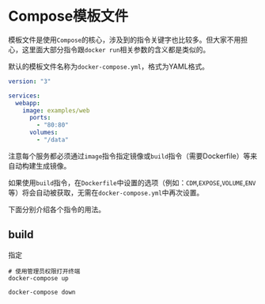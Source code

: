 # Compose模板文件

模板文件是使用`Compose`的核心，涉及到的指令关键字也比较多。但大家不用担心，这里面大部分指令跟`docker run`相关参数的含义都是类似的。

默认的模板文件名称为`docker-compose.yml`，格式为YAML格式。

```yaml
version: "3"

services:
  webapp:
    image: examples/web
	  ports:
        - "80:80"
      volumes:
        - "/data"
```

注意每个服务都必须通过`image`指令指定镜像或`build`指令（需要Dockerfile）等来自动构建生成镜像。

如果使用`build`指令，在`Dockerfile`中设置的选项（例如：`CDM`,`EXPOSE`,`VOLUME`,`ENV`等）将会自动被获取，无需在`docker-compose.yml`中再次设置。

下面分别介绍各个指令的用法。

## build

指定





```
# 使用管理员权限打开终端
docker-compose up

docker-compose down
```

